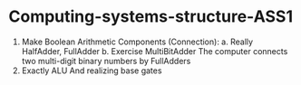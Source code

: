 # Computing-systems-structure-ASS1
1. Make Boolean Arithmetic Components (Connection):
a. Really HalfAdder, FullAdder
b. Exercise MultiBitAdder The computer connects two multi-digit binary numbers by FullAdders
2. Exactly ALU
And realizing base gates
